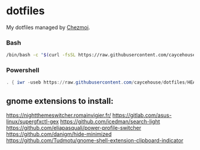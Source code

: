 # dotfiles

My dotfiles managed by [Chezmoi](https://www.chezmoi.io/).

### Bash
```sh
/bin/bash -c "$(curl -fsSL https://raw.githubusercontent.com/caycehouse/dotfiles/HEAD/install.sh)"
```

### Powershell
```ps1
. { iwr -useb https://raw.githubusercontent.com/caycehouse/dotfiles/HEAD/install.ps1 } | iex
```


## gnome extensions to install:
https://nightthemeswitcher.romainvigier.fr/
https://gitlab.com/asus-linux/supergfxctl-gex
https://github.com/icedman/search-light
https://github.com/eliapasquali/power-profile-switcher
https://github.com/danigm/hide-minimized
https://github.com/Tudmotu/gnome-shell-extension-clipboard-indicator
